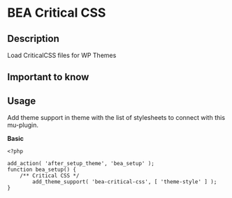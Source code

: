 # BEA Critical CSS #

## Description ##

Load CriticalCSS files for WP Themes

## Important to know ##

Usage
-----

Add theme support in theme with the list of stylesheets to connect with this mu-plugin.

**Basic**

    <?php
    
    add_action( 'after_setup_theme', 'bea_setup' );
    function bea_setup() {
        /** Critical CSS */
		    add_theme_support( 'bea-critical-css', [ 'theme-style' ] );
    }
